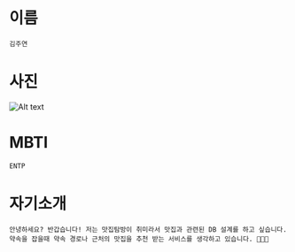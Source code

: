 # 이름  
    김주연  

# 사진  
![Alt text](https://img1.daumcdn.net/thumb/R300x0/?fname=https://blog.kakaocdn.net/dn/le925/btrrn11a3Pb/rPqGJ5RqdwfG9Z5swUgT60/img.png)

# MBTI
    ENTP  

# 자기소개
    안녕하세요? 반갑습니다! 저는 맛집탐방이 취미라서 맛집과 관련된 DB 설계를 하고 싶습니다. 약속을 잡을때 약속 경로나 근처의 맛집을 추천 받는 서비스를 생각하고 있습니다. 🍔🍙🍜
